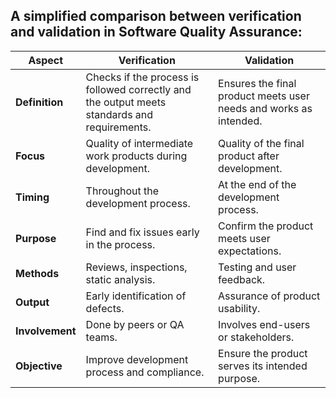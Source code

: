 ## A simplified comparison between **verification and validation** in Software Quality Assurance:


| Aspect         | Verification                              | Validation                           |
|----------------|-----------------------------------------|--------------------------------------|
| **Definition** | Checks if the process is followed correctly and the output meets standards and requirements. | Ensures the final product meets user needs and works as intended. |
| **Focus**      | Quality of intermediate work products during development. | Quality of the final product after development. |
| **Timing**     | Throughout the development process. | At the end of the development process. |
| **Purpose**    | Find and fix issues early in the process. | Confirm the product meets user expectations. |
| **Methods**    | Reviews, inspections, static analysis. | Testing and user feedback. |
| **Output**     | Early identification of defects. | Assurance of product usability. |
| **Involvement**| Done by peers or QA teams. | Involves end-users or stakeholders. |
| **Objective**  | Improve development process and compliance. | Ensure the product serves its intended purpose. |
